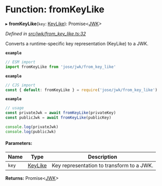 # Function: fromKeyLike

▸ **fromKeyLike**(`key`: [KeyLike](../types/_types_d_.keylike.md)): Promise<[JWK](../interfaces/_types_d_.jwk.md)\>

*Defined in [src/jwk/from_key_like.ts:32](https://github.com/panva/jose/blob/v3.8.0/src/jwk/from_key_like.ts#L32)*

Converts a runtime-specific key representation (KeyLike) to a JWK.

**`example`** 
```js
// ESM import
import fromKeyLike from 'jose/jwk/from_key_like'
```

**`example`** 
```js
// CJS import
const { default: fromKeyLike } = require('jose/jwk/from_key_like')
```

**`example`** 
```js
// usage
const privateJwk = await fromKeyLike(privateKey)
const publicJwk = await fromKeyLike(publicKey)

console.log(privateJwk)
console.log(publicJwk)
```

#### Parameters:

Name | Type | Description |
------ | ------ | ------ |
`key` | [KeyLike](../types/_types_d_.keylike.md) | Key representation to transform to a JWK.  |

**Returns:** Promise<[JWK](../interfaces/_types_d_.jwk.md)\>
